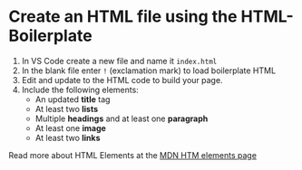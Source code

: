 # Create an HTML file using the HTML-Boilerplate

1. In VS Code create a new file and name it `index.html`
2. In the blank file enter `!` (exclamation mark) to load boilerplate HTML
3. Edit and update to the HTML code to build your page.
4. Include the following elements:
   - An updated **title** tag
   - At least two **lists**
   - Multiple **headings** and at least one **paragraph**
   - At least one **image**
   - At least two **links**


Read more about HTML Elements at the [MDN HTM elements page](https://developer.mozilla.org/en-US/docs/Web/HTML/Element)
